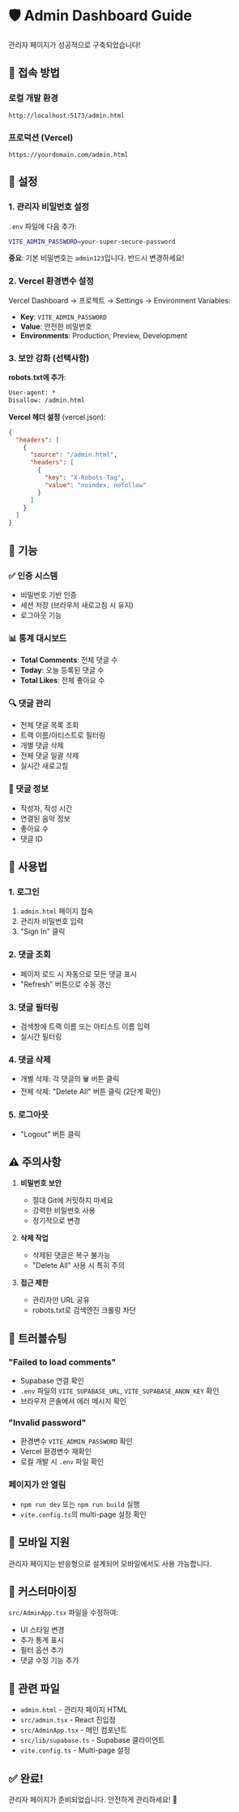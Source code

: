 # 🛡️ Admin Dashboard Guide

관리자 페이지가 성공적으로 구축되었습니다!

## 📍 접속 방법

### 로컬 개발 환경
```
http://localhost:5173/admin.html
```

### 프로덕션 (Vercel)
```
https://yourdomain.com/admin.html
```

## 🔐 설정

### 1. 관리자 비밀번호 설정

`.env` 파일에 다음 추가:
```bash
VITE_ADMIN_PASSWORD=your-super-secure-password
```

**중요**: 기본 비밀번호는 `admin123`입니다. 반드시 변경하세요!

### 2. Vercel 환경변수 설정

Vercel Dashboard → 프로젝트 → Settings → Environment Variables:
- **Key**: `VITE_ADMIN_PASSWORD`
- **Value**: 안전한 비밀번호
- **Environments**: Production, Preview, Development

### 3. 보안 강화 (선택사항)

**robots.txt에 추가**:
```txt
User-agent: *
Disallow: /admin.html
```

**Vercel 헤더 설정** (vercel.json):
```json
{
  "headers": [
    {
      "source": "/admin.html",
      "headers": [
        {
          "key": "X-Robots-Tag",
          "value": "noindex, nofollow"
        }
      ]
    }
  ]
}
```

## 🎯 기능

### ✅ 인증 시스템
- 비밀번호 기반 인증
- 세션 저장 (브라우저 새로고침 시 유지)
- 로그아웃 기능

### 📊 통계 대시보드
- **Total Comments**: 전체 댓글 수
- **Today**: 오늘 등록된 댓글 수
- **Total Likes**: 전체 좋아요 수

### 🔍 댓글 관리
- 전체 댓글 목록 조회
- 트랙 이름/아티스트로 필터링
- 개별 댓글 삭제
- 전체 댓글 일괄 삭제
- 실시간 새로고침

### 📝 댓글 정보
- 작성자, 작성 시간
- 연결된 음악 정보
- 좋아요 수
- 댓글 ID

## 🚀 사용법

### 1. 로그인
1. `admin.html` 페이지 접속
2. 관리자 비밀번호 입력
3. "Sign In" 클릭

### 2. 댓글 조회
- 페이지 로드 시 자동으로 모든 댓글 표시
- "Refresh" 버튼으로 수동 갱신

### 3. 댓글 필터링
- 검색창에 트랙 이름 또는 아티스트 이름 입력
- 실시간 필터링

### 4. 댓글 삭제
- 개별 삭제: 각 댓글의 🗑️ 버튼 클릭
- 전체 삭제: "Delete All" 버튼 클릭 (2단계 확인)

### 5. 로그아웃
- "Logout" 버튼 클릭

## ⚠️ 주의사항

1. **비밀번호 보안**
   - 절대 Git에 커밋하지 마세요
   - 강력한 비밀번호 사용
   - 정기적으로 변경

2. **삭제 작업**
   - 삭제된 댓글은 복구 불가능
   - "Delete All" 사용 시 특히 주의

3. **접근 제한**
   - 관리자만 URL 공유
   - robots.txt로 검색엔진 크롤링 차단

## 🔧 트러블슈팅

### "Failed to load comments"
- Supabase 연결 확인
- `.env` 파일의 `VITE_SUPABASE_URL`, `VITE_SUPABASE_ANON_KEY` 확인
- 브라우저 콘솔에서 에러 메시지 확인

### "Invalid password"
- 환경변수 `VITE_ADMIN_PASSWORD` 확인
- Vercel 환경변수 재확인
- 로컬 개발 시 `.env` 파일 확인

### 페이지가 안 열림
- `npm run dev` 또는 `npm run build` 실행
- `vite.config.ts`의 multi-page 설정 확인

## 📱 모바일 지원

관리자 페이지는 반응형으로 설계되어 모바일에서도 사용 가능합니다.

## 🎨 커스터마이징

`src/AdminApp.tsx` 파일을 수정하여:
- UI 스타일 변경
- 추가 통계 표시
- 필터 옵션 추가
- 댓글 수정 기능 추가

## 🔗 관련 파일

- `admin.html` - 관리자 페이지 HTML
- `src/admin.tsx` - React 진입점
- `src/AdminApp.tsx` - 메인 컴포넌트
- `src/lib/supabase.ts` - Supabase 클라이언트
- `vite.config.ts` - Multi-page 설정

## ✅ 완료!

관리자 페이지가 준비되었습니다. 안전하게 관리하세요! 🎉

